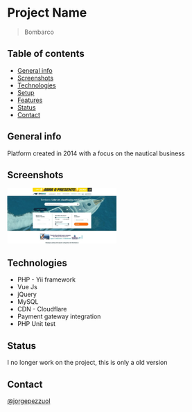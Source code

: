 # Project Name
> Bombarco

## Table of contents
* [General info](#general-info)
* [Screenshots](#screenshots)
* [Technologies](#technologies)
* [Setup](#setup)
* [Features](#features)
* [Status](#status)
* [Contact](#contact)

## General info
Platform created in 2014 with a focus on the nautical business

## Screenshots
<img src="demonstration.jpeg" width="50%" height="40%">

## Technologies
* PHP - Yii framework
* Vue Js
* jQuery
* MySQL
* CDN - Cloudflare
* Payment gateway integration
* PHP Unit test

## Status
I no longer work on the project, this is only a old version

## Contact
[@jorgepezzuol](https://www.linkedin.com/in/jorge-pezzuol/)
